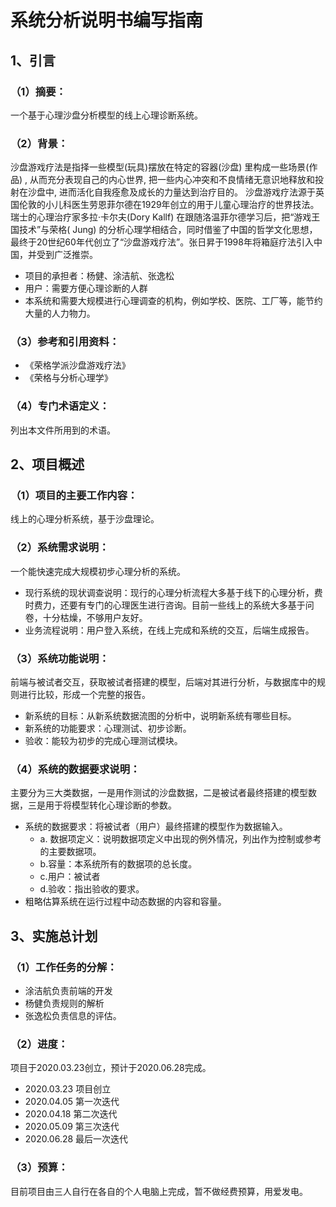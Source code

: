 # 系统分析说明书编写指南

## 1、引言

### （1）摘要：
一个基于心理沙盘分析模型的线上心理诊断系统。

### （2）背景：
沙盘游戏疗法是指择一些模型(玩具)摆放在特定的容器(沙盘) 里构成一些场景(作品) , 从而充分表现自己的内心世界, 把一些内心冲突和不良情绪无意识地释放和投射在沙盘中, 进而活化自我痊愈及成长的力量达到治疗目的。
沙盘游戏疗法源于英国伦敦的小儿科医生劳恩菲尔德在1929年创立的用于儿童心理治疗的世界技法。瑞士的心理治疗家多拉·卡尔夫(Dory Kallf) 在跟随洛温菲尔德学习后，把“游戏王国技术”与荣格( Jung) 的分析心理学相结合，同时借鉴了中国的哲学文化思想，最终于20世纪60年代创立了“沙盘游戏疗法”。张日昇于1998年将箱庭疗法引入中国，并受到广泛推崇。
- 项目的承担者：杨健、涂洁航、张逸松
- 用户：需要方便心理诊断的人群
- 本系统和需要大规模进行心理调查的机构，例如学校、医院、工厂等，能节约大量的人力物力。

### （3）参考和引用资料：
- 《荣格学派沙盘游戏疗法》
- 《荣格与分析心理学》

### （4）专门术语定义：
列出本文件所用到的术语。


## 2、项目概述

### （1）项目的主要工作内容： 
线上的心理分析系统，基于沙盘理论。
### （2）系统需求说明：
一个能快速完成大规模初步心理分析的系统。
- 现行系统的现状调查说明：现行的心理分析流程大多基于线下的心理分析，费时费力，还要有专门的心理医生进行咨询。目前一些线上的系统大多基于问卷，十分枯燥，不够用户友好。
- 业务流程说明：用户登入系统，在线上完成和系统的交互，后端生成报告。

### （3）系统功能说明：
前端与被试者交互，获取被试者搭建的模型，后端对其进行分析，与数据库中的规则进行比较，形成一个完整的报告。
- 新系统的目标：从新系统数据流图的分析中，说明新系统有哪些目标。
- 新系统的功能要求：心理测试、初步诊断。
- 验收：能较为初步的完成心理测试模块。

### （4）系统的数据要求说明：
主要分为三大类数据，一是用作测试的沙盘数据，二是被试者最终搭建的模型数据，三是用于将模型转化心理诊断的参数。
- 系统的数据要求：将被试者（用户）最终搭建的模型作为数据输入。
    - a. 数据项定义：说明数据项定义中出现的例外情况，列出作为控制或参考的主要数据项。
    - b.容量：本系统所有的数据项的总长度。
    - c.用户：被试者
    - d.验收：指出验收的要求。
- 粗略估算系统在运行过程中动态数据的内容和容量。
## 3、实施总计划

### （1）工作任务的分解：
- 涂洁航负责前端的开发
- 杨健负责规则的解析
- 张逸松负责信息的评估。

### （2）进度：
项目于2020.03.23创立，预计于2020.06.28完成。
- 2020.03.23 项目创立
- 2020.04.05 第一次迭代
- 2020.04.18 第二次迭代
- 2020.05.09 第三次迭代
- 2020.06.28 最后一次迭代

### （3）预算：
目前项目由三人自行在各自的个人电脑上完成，暂不做经费预算，用爱发电。